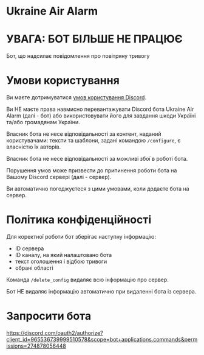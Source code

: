 # Ukraine Air Alarm
# УВАГА: БОТ БІЛЬШЕ НЕ ПРАЦЮЄ
Бот, що надсилає повідомлення про повітряну тривогу

# Умови користування
Ви маєте дотримуватися [умов користування Discord](https://discord.com/terms).

Ви НЕ маєте права навмисно перевантажувати Discord бота Ukraine Air Alarm (далі - бот) або використовувати його для завдання шкоди Україні та/або громадянам України.

Власник бота не несе відповідальності за контент, наданий користувачами: тексти та шаблони, задані командою `/configure`, є власністю їх авторів.

Власник бота не несе відповідальності за можливі збої в роботі бота.

Порушення умов може призвести до припинення роботи бота на Вашому Discord сервері (далі - сервер).

Ви автоматично погоджуєтеся з цими умовами, коли додаєте бота на сервер.

# Політика конфіденційності
Для коректної роботи бот зберігає наступну інформацію:
- ID сервера
- ID каналу, на який налаштовано бота
- текст оголошення і відбою тривоги
- обрані області

Команда `/delete_config` видаляє всю інформацію про сервер.

Бот НЕ видаляє інформацію автоматично при видаленні бота із сервера.

# Запросити бота
https://discord.com/oauth2/authorize?client_id=965536739999510578&scope=bot+applications.commands&permissions=274878056448
